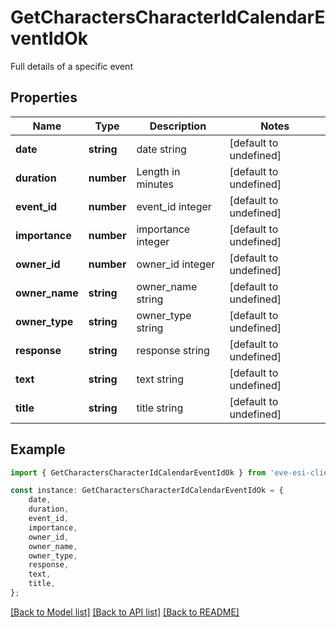 # GetCharactersCharacterIdCalendarEventIdOk

Full details of a specific event

## Properties

Name | Type | Description | Notes
------------ | ------------- | ------------- | -------------
**date** | **string** | date string | [default to undefined]
**duration** | **number** | Length in minutes | [default to undefined]
**event_id** | **number** | event_id integer | [default to undefined]
**importance** | **number** | importance integer | [default to undefined]
**owner_id** | **number** | owner_id integer | [default to undefined]
**owner_name** | **string** | owner_name string | [default to undefined]
**owner_type** | **string** | owner_type string | [default to undefined]
**response** | **string** | response string | [default to undefined]
**text** | **string** | text string | [default to undefined]
**title** | **string** | title string | [default to undefined]

## Example

```typescript
import { GetCharactersCharacterIdCalendarEventIdOk } from 'eve-esi-client-ts';

const instance: GetCharactersCharacterIdCalendarEventIdOk = {
    date,
    duration,
    event_id,
    importance,
    owner_id,
    owner_name,
    owner_type,
    response,
    text,
    title,
};
```

[[Back to Model list]](../README.md#documentation-for-models) [[Back to API list]](../README.md#documentation-for-api-endpoints) [[Back to README]](../README.md)
